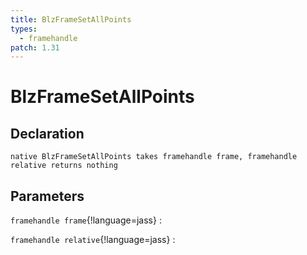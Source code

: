 ```yaml
---
title: BlzFrameSetAllPoints
types:
  - framehandle
patch: 1.31
---
```


# BlzFrameSetAllPoints

## Declaration

```jass
native BlzFrameSetAllPoints takes framehandle frame, framehandle relative returns nothing
```

## Parameters
`framehandle frame`{!language=jass}
: 

`framehandle relative`{!language=jass}
: 
